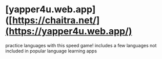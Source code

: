 # [yapper4u.web.app]([https://chaitra.net/](https://yapper4u.web.app/)
practice languages with this speed game! includes a few languages not included in popular language learning apps
